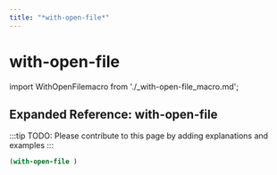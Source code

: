 ```yaml
---
title: "*with-open-file*"
---
```


# with-open-file

import WithOpenFilemacro from './_with-open-file_macro.md';

<WithOpenFilemacro />

## Expanded Reference: with-open-file

:::tip
TODO: Please contribute to this page by adding explanations and examples
:::

```lisp
(with-open-file )
```
